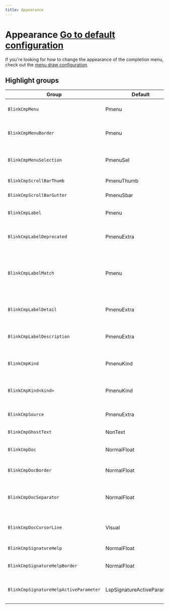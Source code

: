 ```yaml
---
title: Appearance
---
```

# Appearance<!-- panvimdoc-ignore-start --> <Badge type="info"><a href="./reference#appearance">Go to default configuration</a></Badge><!-- panvimdoc-ignore-end -->

If you're looking for how to change the appearance of the completion menu, check out the [menu draw configuration](./completion#menu-draw).

## Highlight groups

| Group | Default | Description |
| ----- | ------- | ----------- |
| `BlinkCmpMenu` | Pmenu | The completion menu window |
| `BlinkCmpMenuBorder` | Pmenu | The completion menu window border |
| `BlinkCmpMenuSelection` | PmenuSel | The completion menu window selected item |
| `BlinkCmpScrollBarThumb` | PmenuThumb | The scrollbar thumb |
| `BlinkCmpScrollBarGutter` | PmenuSbar | The scrollbar gutter |
| `BlinkCmpLabel` | Pmenu | Label of the completion item |
| `BlinkCmpLabelDeprecated` | PmenuExtra | Deprecated label of the completion item |
| `BlinkCmpLabelMatch` | Pmenu | (Currently unused) Label of the completion item when it matches the query |
| `BlinkCmpLabelDetail` | PmenuExtra | Label description of the completion item |
| `BlinkCmpLabelDescription` | PmenuExtra | Label description of the completion item |
| `BlinkCmpKind` | PmenuKind | Kind icon/text of the completion item |
| `BlinkCmpKind<kind>` | PmenuKind | Kind icon/text of the completion item |
| `BlinkCmpSource` | PmenuExtra | Source of the completion item |
| `BlinkCmpGhostText` | NonText | Preview item with ghost text  |
| `BlinkCmpDoc` | NormalFloat | The documentation window |
| `BlinkCmpDocBorder` | NormalFloat | The documentation window border |
| `BlinkCmpDocSeparator` | NormalFloat | The documentation separator between doc and detail |
| `BlinkCmpDocCursorLine` | Visual | The documentation window cursor line |
| `BlinkCmpSignatureHelp` | NormalFloat | The signature help window |
| `BlinkCmpSignatureHelpBorder` | NormalFloat | The signature help window border |
| `BlinkCmpSignatureHelpActiveParameter` | LspSignatureActiveParameter | Active parameter of the signature help |
